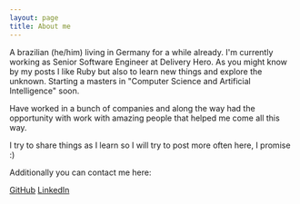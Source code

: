 ```yaml
---
layout: page
title: About me
---
```


A brazilian (he/him) living in Germany for a while already. I'm currently working as Senior Software Engineer at Delivery Hero. As you might know by my posts I like Ruby but also to learn new things and explore the unknown. Starting a masters in "Computer Science and Artificial Intelligence" soon.

Have worked in a bunch of companies and along the way had the opportunity with work with amazing people that helped me come all this way.

I try to share things as I learn so I will try to post more often here, I promise :)

Additionally you can contact me here:

[GitHub][github]
[LinkedIn][linkedin]

[github]: https://github.com/GabrielMalakias
[linkedin]: https://www.linkedin.com/in/gabriel07malakias
